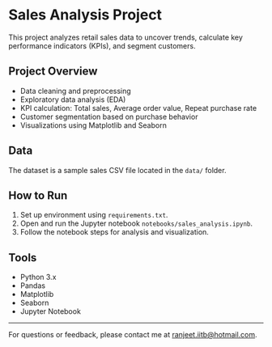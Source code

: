 # Sales Analysis Project

This project analyzes retail sales data to uncover trends, calculate key performance indicators (KPIs), and segment customers.

## Project Overview

- Data cleaning and preprocessing
- Exploratory data analysis (EDA)
- KPI calculation: Total sales, Average order value, Repeat purchase rate
- Customer segmentation based on purchase behavior
- Visualizations using Matplotlib and Seaborn

## Data

The dataset is a sample sales CSV file located in the `data/` folder.

## How to Run

1. Set up environment using `requirements.txt`.
2. Open and run the Jupyter notebook `notebooks/sales_analysis.ipynb`.
3. Follow the notebook steps for analysis and visualization.

## Tools

- Python 3.x
- Pandas
- Matplotlib
- Seaborn
- Jupyter Notebook

---

For questions or feedback, please contact me at ranjeet.iitb@hotmail.com.